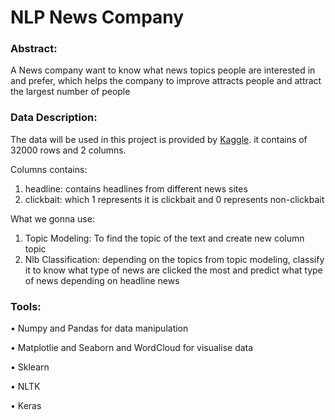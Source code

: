 # NLP News Company


### Abstract:

A News company  want to know what news topics people are interested in and prefer, which helps the company to improve attracts people and attract the largest number of people

### Data Description:

The data will be used in this project is provided by <a href="https://www.kaggle.com/amananandrai/clickbait-dataset">Kaggle</a>. 
it contains of 32000 rows and 2 columns.

Columns contains:
1) headline: contains headlines from  different news sites 
2) clickbait: which 1 represents it is clickbait and 0 represents non-clickbait



 What we gonna use: 
  <ol>
    
  <li>Topic Modeling: To find the topic of the text and create new column topic </li>
    
  
  <li>Nlb Classification: depending on the topics from topic modeling, classify it to know what type of news are clicked the most and predict what type of news depending on headline news </li>
  </ol>



### Tools:

•	Numpy and Pandas for data manipulation 

•	Matplotlie and Seaborn and WordCloud for visualise data

•	Sklearn 

• NLTK

• Keras 
